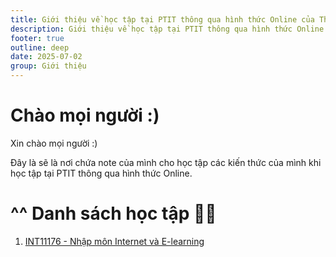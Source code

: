 ```yaml
---
title: Giới thiệu về học tập tại PTIT thông qua hình thức Online của ThanhLV
description: Giới thiệu về học tập tại PTIT thông qua hình thức Online của ThanhLV
footer: true
outline: deep
date: 2025-07-02
group: Giới thiệu
---
```


# Chào mọi người :)

Xin chào mọi người :)

Đây là sẽ là nơi chứa note của mình cho học tập các kiến thức của mình khi học tập tại PTIT thông qua hình thức Online.

# ^^ Danh sách học tập 🥰🥰
1. [INT11176 - Nhập môn Internet và E-learning](2025-07-05-INT11176-nhap-mon-internet-va-elearning.md)
